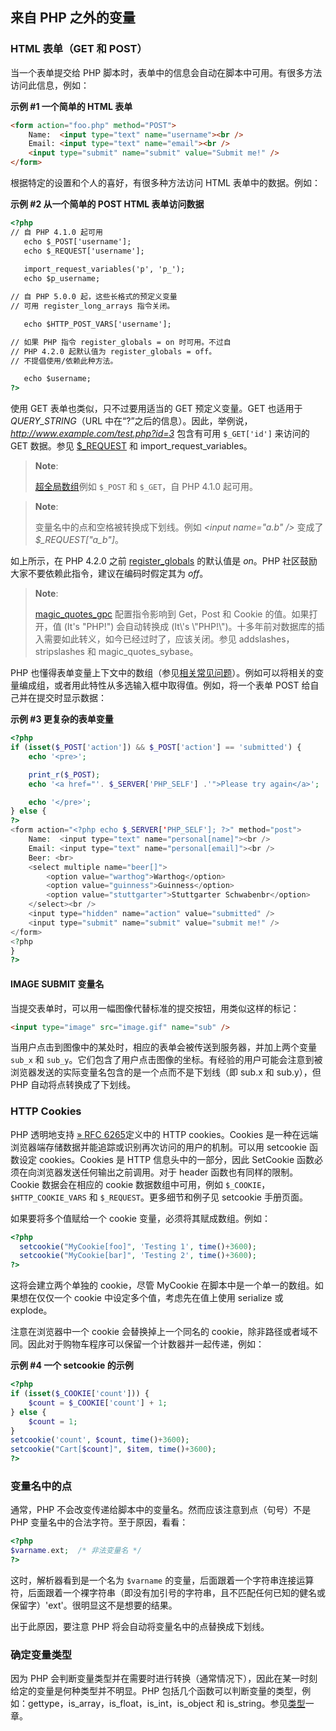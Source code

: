 来自 PHP 之外的变量
-------------------

### HTML 表单（GET 和 POST）

当一个表单提交给 PHP
脚本时，表单中的信息会自动在脚本中可用。有很多方法访问此信息，例如：

**示例 \#1 一个简单的 HTML 表单**

``` html
<form action="foo.php" method="POST">
    Name:  <input type="text" name="username"><br />
    Email: <input type="text" name="email"><br />
    <input type="submit" name="submit" value="Submit me!" />
</form>
```

根据特定的设置和个人的喜好，有很多种方法访问 HTML 表单中的数据。例如：

**示例 \#2 从一个简单的 POST HTML 表单访问数据**

``` html
<?php
// 自 PHP 4.1.0 起可用
   echo $_POST['username'];
   echo $_REQUEST['username'];
   
   import_request_variables('p', 'p_');
   echo $p_username;

// 自 PHP 5.0.0 起，这些长格式的预定义变量
// 可用 register_long_arrays 指令关闭。

   echo $HTTP_POST_VARS['username'];

// 如果 PHP 指令 register_globals = on 时可用。不过自
// PHP 4.2.0 起默认值为 register_globals = off。
// 不提倡使用/依赖此种方法。

   echo $username;
?>
```

使用 GET 表单也类似，只不过要用适当的 GET 预定义变量。GET 也适用于
*QUERY\_STRING*（URL
中在“?”之后的信息）。因此，举例说，*http://www.example.com/test.php?id=3*
包含有可用 `$_GET['id']` 来访问的 GET 数据。参见
<a href="/reserved/variables/request.html" class="link">$_REQUEST</a> 和
<span class="function">import\_request\_variables</span>。

> **Note**:
>
> <a href="/language/variables/superglobals.html" class="link">超全局数组</a>例如
> `$_POST` 和 `$_GET`，自 PHP 4.1.0 起可用。

> **Note**:
>
> 变量名中的点和空格被转换成下划线。例如 *\<input name="a.b" /\>* 变成了
> *$\_REQUEST\["a\_b"\]*。

如上所示，在 PHP 4.2.0 之前
<a href="/ini/core.html#ini.register-globals" class="link">register_globals</a>
的默认值是 *on*。PHP 社区鼓励大家不要依赖此指令，建议在编码时假定其为
*off*。

> **Note**:
>
> <a href="/info/setup.html#" class="link">magic_quotes_gpc</a>
> 配置指令影响到 Get，Post 和 Cookie 的值。如果打开，值 (It's "PHP!")
> 会自动转换成 (It\\'s
> \\"PHP!\\")。十多年前对数据库的插入需要如此转义，如今已经过时了，应该关闭。参见
> <span class="function">addslashes</span>，<span
> class="function">stripslashes</span> 和 magic\_quotes\_sybase。

PHP
也懂得表单变量上下文中的数组（参见<a href="/faq/html.html" class="link">相关常见问题</a>）。例如可以将相关的变量编成组，或者用此特性从多选输入框中取得值。例如，将一个表单
POST 给自己并在提交时显示数据：

**示例 \#3 更复杂的表单变量**

``` php
<?php
if (isset($_POST['action']) && $_POST['action'] == 'submitted') {
    echo '<pre>';

    print_r($_POST);
    echo '<a href="'. $_SERVER['PHP_SELF'] .'">Please try again</a>';

    echo '</pre>';
} else {
?>
<form action="<?php echo $_SERVER['PHP_SELF']; ?>" method="post">
    Name:  <input type="text" name="personal[name]"><br />
    Email: <input type="text" name="personal[email]"><br />
    Beer: <br>
    <select multiple name="beer[]">
        <option value="warthog">Warthog</option>
        <option value="guinness">Guinness</option>
        <option value="stuttgarter">Stuttgarter Schwabenbr</option>
    </select><br />
    <input type="hidden" name="action" value="submitted" />
    <input type="submit" name="submit" value="submit me!" />
</form>
<?php
}
?>
```

#### IMAGE SUBMIT 变量名

当提交表单时，可以用一幅图像代替标准的提交按钮，用类似这样的标记：

``` html
<input type="image" src="image.gif" name="sub" />
```

当用户点击到图像中的某处时，相应的表单会被传送到服务器，并加上两个变量
`sub_x` 和
`sub_y`。它们包含了用户点击图像的坐标。有经验的用户可能会注意到被浏览器发送的实际变量名包含的是一个点而不是下划线（即
sub.x 和 sub.y），但 PHP 自动将点转换成了下划线。

### HTTP Cookies

PHP 透明地支持
<a href="http://www.faqs.org/rfcs/rfc6265" class="link external">» RFC 6265</a>定义中的
HTTP cookies。Cookies
是一种在远端浏览器端存储数据并能追踪或识别再次访问的用户的机制。可以用
<span class="function">setcookie</span> 函数设定 cookies。Cookies 是
HTTP 信息头中的一部分，因此 SetCookie
函数必须在向浏览器发送任何输出之前调用。对于 <span
class="function">header</span> 函数也有同样的限制。Cookie 数据会在相应的
cookie 数据数组中可用，例如 `$_COOKIE`，`$HTTP_COOKIE_VARS` 和
`$_REQUEST`。更多细节和例子见 <span class="function">setcookie</span>
手册页面。

如果要将多个值赋给一个 cookie 变量，必须将其赋成数组。例如：

``` php
<?php
  setcookie("MyCookie[foo]", 'Testing 1', time()+3600);
  setcookie("MyCookie[bar]", 'Testing 2', time()+3600);
?>
```

这将会建立两个单独的 cookie，尽管 MyCookie
在脚本中是一个单一的数组。如果想在仅仅一个 cookie
中设定多个值，考虑先在值上使用 <span class="function">serialize</span>
或 <span class="function">explode</span>。

注意在浏览器中一个 cookie 会替换掉上一个同名的
cookie，除非路径或者域不同。因此对于购物车程序可以保留一个计数器并一起传递，例如：

**示例 \#4 一个 <span class="function">setcookie</span> 的示例**

``` php
<?php
if (isset($_COOKIE['count'])) {
    $count = $_COOKIE['count'] + 1;
} else {
    $count = 1;
}
setcookie('count', $count, time()+3600);
setcookie("Cart[$count]", $item, time()+3600);
?>
```

### 变量名中的点

通常，PHP 不会改变传递给脚本中的变量名。然而应该注意到点（句号）不是 PHP
变量名中的合法字符。至于原因，看看：

``` php
<?php
$varname.ext;  /* 非法变量名 */
?>
```

这时，解析器看到是一个名为 `$varname`
的变量，后面跟着一个字符串连接运算符，后面跟着一个裸字符串（即没有加引号的字符串，且不匹配任何已知的健名或保留字）'ext'。很明显这不是想要的结果。

出于此原因，要注意 PHP 将会自动将变量名中的点替换成下划线。

### 确定变量类型

因为 PHP
会判断变量类型并在需要时进行转换（通常情况下），因此在某一时刻给定的变量是何种类型并不明显。PHP
包括几个函数可以判断变量的类型，例如：<span
class="function">gettype</span>，<span
class="function">is\_array</span>，<span
class="function">is\_float</span>，<span
class="function">is\_int</span>，<span
class="function">is\_object</span> 和 <span
class="function">is\_string</span>。参见<a href="/language/types.html" class="link">类型</a>一章。
